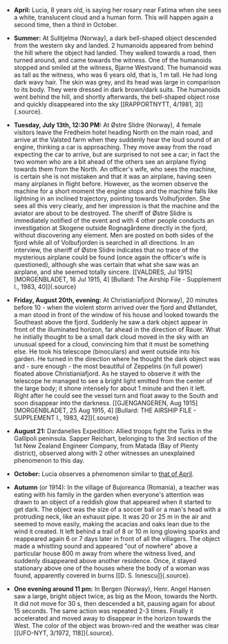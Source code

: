 ﻿

-   **April:** Lucia, 8 years old, is saying her rosary near Fatima when she sees a white, translucent cloud and a human form. This will happen again a second time, then a third in October.


-   **Summer:** At Sulitjelma (Norway), a dark bell-shaped object descended from the western sky and landed. 2 humanoids appeared from behind the hill where the object had landed. They walked towards a road, then turned around, and came towards the witness. One of the humanoids stopped and smiled at the witness, Bjarne Westvand. The humanoid was as tall as the witness, who was 6 years old, that is, 1 m tall. He had long dark wavy hair. The skin was grey, and its head was large in comparison to its body. They were dressed in dark brown/dark suits. The humanoids went behind the hill, and shortly afterwards, the bell-shaped object rose and quickly disappeared into the sky [\[RAPPORTNYTT, 4/1981, 3\]]{.source}.


-   **Tuesday, July 13th, 12:30 PM:** At Østre Slidre (Norway), 4 female visitors leave the Fredheim hotel heading North on the main road, and arrive at the Valsted farm when they suddenly hear the loud sound of an engine, thinking a car is approaching. They move away from the road expecting the car to arrive, but are surprised to not see a car; in fact the two women who are a bit ahead of the others see an airplane flying towards them from the North. An officer's wife, who sees the machine, is certain she is not mistaken and that it was an airplane, having seen many airplanes in flight before. However, as the women observe the machine for a short moment the engine stops and the machine falls like lightning in an inclined trajectory, pointing towards Volhufjorden. She sees all this very clearly, and her impression is that the machine and the aviator are about to be destroyed. The sheriff of Østre Slidre is immediately notified of the event and with 4 other people conducts an investigation at Skogene outside Rognagårdene directly in the fjord, without discovering any element. Men are posted on both sides of the fjord while all of Volbufjorden is searched in all directions. In an interview, the sheriff of Østre Slidre indicates that no trace of the mysterious airplane could be found (once again the officer's wife is questioned), although she was certain that what she saw was an airplane, and she seemed totally sincere. [\[VALDRES, Jul 1915\] \[MORGENBLADET, 16 Jul 1915, 4\] \[Bullard: The Airship File - Supplement I., 1983, 40\]]{.source}

-   **Friday, August 20th, evening:** At Christianiafjord (Norway), 20 minutes before 10 - when the violent storm arrived over the fjord and Østlandet, a man stood in front of the window of his house and looked towards the Southeast above the fjord. Suddenly he saw a dark object appear in front of the illuminated horizon, far ahead in the direction of Rauer. What he initially thought to be a small dark cloud moved in the sky with an unusual speed for a cloud, convincing him that it must be something else. He took his telescope (binoculars) and went outside into his garden. He turned in the direction where he thought the dark object was and - sure enough - the most beautiful of Zeppelins (in full power) floated above Christianiafjord. As he stayed to observe it with the telescope he managed to see a bright light emitted from the center of the large body; it shone intensely for about 1 minute and then it left. Right after he could see the vessel turn and float away to the South and soon disappear into the darkness. [\[GJENGANGEREN, Aug 1915\] \[MORGENBLADET, 25 Aug 1915, 4\] \[Bullard: THE AIRSHIP FILE - SUPPLEMENT I., 1983, 42\]]{.source}


-   **August 21:** Dardanelles Expedition: Allied troops fight the Turks in the Gallipoli peninsula. Sapper Reichart, belonging to the 3rd section of the 1st New Zealand Engineer Company, from Matada (Bay of Plenty district), observed along with 2 other witnesses an unexplained phenomenon to this day.


-   **October:** Lucia observes a phenomenon similar to [that of April](#15-04).

-   **Autumn** (or 1914): In the village of Bujoreanca (Romania), a
    teacher was eating with his family in the garden when everyone's
    attention was drawn to an object of a reddish glow that appeared
    when it started to get dark. The object was the size of a soccer
    ball or a man's head with a protruding neck, like an exhaust pipe.
    It was 20 or 25 m in the air and seemed to move easily, making the
    acacias and oaks lean due to the wind it created. It left behind a
    trail of 8 or 10 m long glowing sparks and reappeared again 6 or 7
    days later in front of all the villagers. The object made a
    whistling sound and appeared "out of nowhere" above a particular
    house 800 m away from where the witness lived, and suddenly
    disappeared above another residence. Once, it stayed stationary
    above one of the houses where the body of a woman was found,
    apparently covered in burns [\[D. S. Ionescu\]]{.source}.

-   **One evening around 11 pm:** In Bergen (Norway), Henr. Angel Hansen
    saw a large, bright object twice, as big as the Moon, towards the
    North. It did not move for 30 s, then descended a bit, pausing again
    for about 15 seconds. The same action was repeated 2-3 times.
    Finally it accelerated and moved away to disappear in the horizon
    towards the West. The color of the object was brown-red and the
    weather was clear [\[UFO-NYT, 3/1972, 118\]]{.source}.
